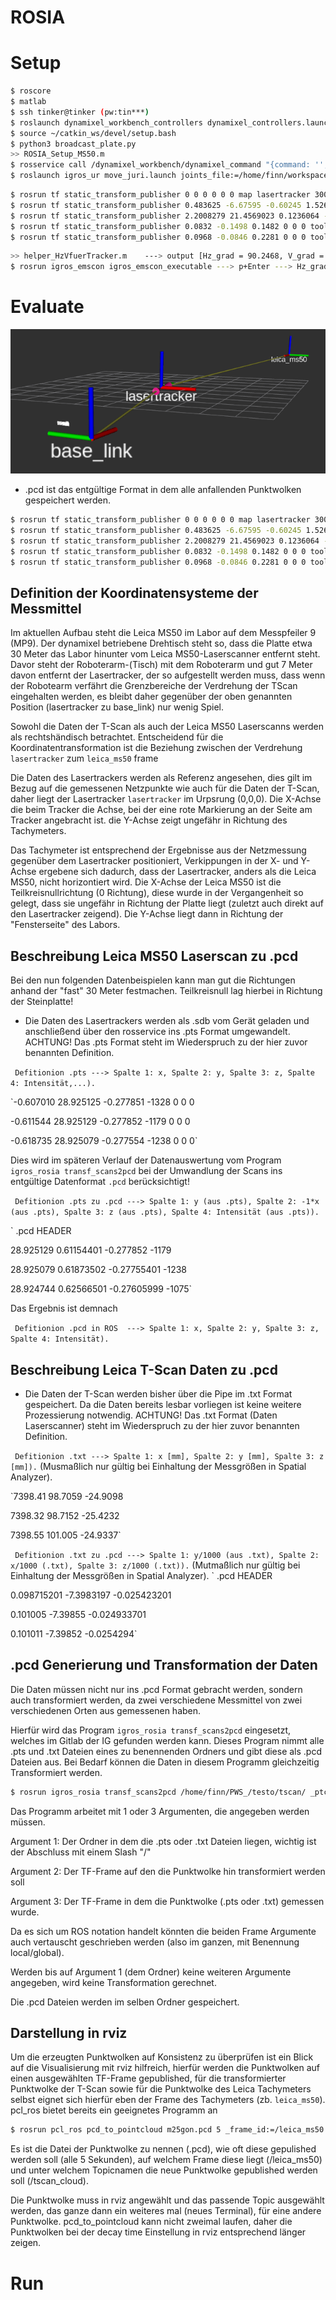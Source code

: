 # ROSIA

# Setup

```bash
$ roscore
$ matlab
$ ssh tinker@tinker (pw:tin***)
$ roslaunch dynamixel_workbench_controllers dynamixel_controllers.launch
$ source ~/catkin_ws/devel/setup.bash
$ python3 broadcast_plate.py
>> ROSIA_Setup_MS50.m 
$ rosservice call /dynamixel_workbench/dynamixel_command "{command: '',id: 1, addr_name: 'Goal_Position', value: 6423}"
$ roslaunch igros_ur move_juri.launch joints_file:=/home/finn/workspace_ur/src/igros_ur/trajectories/$(rosparam get UR_traj_file_name) speed_factor:=0.3
```

```bash
$ rosrun tf static_transform_publisher 0 0 0 0 0 0 map lasertracker 300
$ rosrun tf static_transform_publisher 0.483625 -6.67595 -0.60245 1.52678234641 0.00815 -0.000725 lasertracker base_link 300
$ rosrun tf static_transform_publisher 2.2008279 21.4569023 0.1236064 -1.6730 -0.0008 -0.0076 lasertracker leica_ms50 300
$ rosrun tf static_transform_publisher 0.0832 -0.1498 0.1482 0 0 0 tool0 tscan_back 300
$ rosrun tf static_transform_publisher 0.0968 -0.0846 0.2281 0 0 0 tool0 tscan_right 300
```
```bash
>> helper_HzVfuerTracker.m    ---> output [Hz_grad = 90.2468, V_grad = 87.8425]
$ rosrun igros_emscon igros_emscon_executable ---> p+Enter ---> Hz_grad+Enter ---> V_grad+Enter ---> Erfolg wenn Code: 122,119,120
```





# Evaluate 

![ROSIA_TF](/assets/images/ROSIA_TFs.png)

* .pcd ist das entgültige Format in dem alle anfallenden Punktwolken gespeichert werden.

```bash
$ rosrun tf static_transform_publisher 0 0 0 0 0 0 map lasertracker 300
$ rosrun tf static_transform_publisher 0.483625 -6.67595 -0.60245 1.52678234641 0.00815 -0.000725 lasertracker base_link 300
$ rosrun tf static_transform_publisher 2.2008279 21.4569023 0.1236064 -1.6730 -0.0008 -0.0076 lasertracker leica_ms50 300
$ rosrun tf static_transform_publisher 0.0832 -0.1498 0.1482 0 0 0 tool0 tscan_back 300
$ rosrun tf static_transform_publisher 0.0968 -0.0846 0.2281 0 0 0 tool0 tscan_right 300
```

## Definition der Koordinatensysteme der Messmittel

Im aktuellen Aufbau steht die Leica MS50 im Labor auf dem Messpfeiler 9 (MP9). Der dynamixel betriebene Drehtisch steht so, dass die Platte etwa 30 Meter 
das Labor hinunter vom Leica MS50-Laserscanner entfernt steht. Davor steht der Roboterarm-(Tisch) mit dem Roboterarm und gut 7 Meter davon entfernt der Lasertracker,
der so aufgestellt werden muss, dass wenn der Robotearm verfährt die Grenzbereiche der Verdrehung der TScan eingehalten werden, es bleibt daher gegenüber
der oben genannten Position (lasertracker zu base_link) nur wenig Spiel.

Sowohl die Daten der T-Scan als auch der Leica MS50 Laserscanns werden als rechtshändisch betrachtet. Entscheidend für die Koordinatentransformation ist die
Beziehung zwischen der Verdrehung `lasertracker` zum `leica_ms50` frame

Die Daten des Lasertrackers werden als Referenz angesehen, dies gilt im Bezug auf die gemessenen Netzpunkte wie auch für die Daten der T-Scan, daher liegt 
der Lasertracker `lasertracker` im Urpsrung (0,0,0). Die X-Achse die beim Tracker die Achse, bei der eine rote Markierung an der Seite am Tracker angebracht ist. die Y-Achse zeigt ungefähr in Richtung des Tachymeters.

Das Tachymeter ist entsprechend der Ergebnisse aus der Netzmessung gegenüber dem Lasertracker positioniert, Verkippungen in der X- und Y-Achse ergebene sich dadurch, dass der Lasertracker, anders als die Leica MS50, nicht horizontiert wird. Die X-Achse der Leica MS50 ist die Teilkreisnullrichtung (0 Richtung), diese wurde in der Vergangenheit so gelegt, dass sie ungefähr in Richtung der Platte liegt (zuletzt auch direkt auf den Lasertracker zeigend). Die Y-Achse liegt dann in Richtung der "Fensterseite" des Labors.


## Beschreibung Leica MS50 Laserscan zu .pcd 

Bei den nun folgenden Datenbeispielen kann man gut die Richtungen anhand der "fast" 30 Meter festmachen. Teilkreisnull lag hierbei in Richtung der Steinplatte!

* Die Daten des Lasertrackers werden als .sdb vom Gerät geladen und anschließend über den rosservice ins .pts Format umgewandelt. ACHTUNG! Das .pts Format steht im Wiederspruch zu der hier zuvor benannten Definition.

` Defitionion .pts ---> Spalte 1: x, Spalte 2: y, Spalte 3: z, Spalte 4: Intensität,...).`

`-0.607010 28.925125 -0.277851 -1328 0 0 0

-0.611544 28.925129 -0.277852 -1179 0 0 0

-0.618735 28.925079 -0.277554 -1238 0 0 0`

Dies wird im späteren Verlauf der Datenauswertung vom Program `igros_rosia transf_scans2pcd` bei der Umwandlung der Scans ins entgültige Datenformat `.pcd` berücksichtigt! 

` Defitionion .pts zu .pcd ---> Spalte 1: y (aus .pts), Spalte 2: -1*x (aus .pts), Spalte 3: z (aus .pts), Spalte 4: Intensität (aus .pts)).`

`
.pcd HEADER

28.925129 0.61154401 -0.277852 -1179

28.925079 0.61873502 -0.27755401 -1238

28.924744 0.62566501 -0.27605999 -1075`

Das Ergebnis ist demnach 

` Defitionion .pcd in ROS  ---> Spalte 1: x, Spalte 2: y, Spalte 3: z, Spalte 4: Intensität).`

## Beschreibung Leica T-Scan Daten zu .pcd 

* Die Daten der T-Scan werden bisher über die Pipe im .txt Format gespeichert. Da die Daten bereits lesbar vorliegen ist keine weitere Prozessierung notwendig. ACHTUNG! Das .txt Format (Daten Laserscanner) steht im Wiederspruch zu der hier zuvor benannten Definition.

` Defitionion .txt ---> Spalte 1: x [mm], Spalte 2: y [mm], Spalte 3: z [mm]).` (Musmaßlich nur gültig bei Einhaltung der Messgrößen in Spatial Analyzer).

`7398.41 98.7059 -24.9098

7398.32 98.7152 -25.4232

7398.55 101.005 -24.9337`


` Defitionion .txt zu .pcd ---> Spalte 1: y/1000 (aus .txt), Spalte 2: x/1000 (.txt), Spalte 3: z/1000 (.txt)).` 
(Mutmaßlich nur gültig bei Einhaltung der Messgrößen in Spatial Analyzer).
`
.pcd HEADER

0.098715201 -7.3983197 -0.025423201

0.101005 -7.39855 -0.024933701

0.101011 -7.39852 -0.0254294`

## .pcd Generierung und Transformation der Daten

Die Daten müssen nicht nur ins .pcd Format gebracht werden, sondern auch transformiert werden, da zwei verschiedene Messmittel von zwei verschiedenen Orten aus gemessenen haben.

Hierfür wird das Program `igros_rosia transf_scans2pcd` eingesetzt, welches im Gitlab der IG gefunden werden kann. Dieses Program nimmt alle .pts und .txt Dateien eines zu benennenden Ordners und gibt diese als .pcd Dateien aus. Bei Bedarf können die Daten in diesem Programm gleichzeitig Transformiert werden.

```bash
$ rosrun igros_rosia transf_scans2pcd /home/finn/PWS_/testo/tscan/ _ptcl_global_frame:=leica_ms50 _ptcl_local_frame:=lasertracker
```
Das Programm arbeitet mit 1 oder 3 Argumenten, die angegeben werden müssen.

Argument 1: Der Ordner in dem die .pts oder .txt Dateien liegen, wichtig ist der Abschluss mit einem Slash "/"

Argument 2: Der TF-Frame auf den die Punktwolke hin transformiert werden soll

Argument 3: Der TF-Frame in dem die Punktwolke (.pts oder .txt) gemessen wurde.

Da es sich um ROS notation handelt könnten die beiden Frame Argumente auch vertauscht geschrieben werden (also im ganzen, mit Benennung local/global).

Werden bis auf Argument 1 (dem Ordner) keine weiteren Argumente angegeben, wird keine Transformation gerechnet.

Die .pcd Dateien werden im selben Ordner gespeichert.

## Darstellung in rviz

Um die erzeugten Punktwolken auf Konsistenz zu überprüfen ist ein Blick auf die Visualisierung mit rviz hilfreich, hierfür werden die Punktwolken auf einen ausgewählten TF-Frame gepublished, für die transformierter Punktwolke der T-Scan sowie für die Punktwolke des Leica Tachymeters selbst eignet sich hierfür eben der Frame des Tachymeters (zb. `leica_ms50`). pcl_ros bietet bereits ein geeignetes Programm an 

```bash
$ rosrun pcl_ros pcd_to_pointcloud m25gon.pcd 5 _frame_id:=/leica_ms50 /cloud_pcd:=/tscan_cloud
```
Es ist die Datei der Punktwolke zu nennen (.pcd), wie oft diese gepulished werden soll (alle 5 Sekunden), auf welchem Frame diese liegt (/leica_ms50) und unter welchem Topicnamen die neue Punktwolke gepublished werden soll (/tscan_cloud).

Die Punktwolke muss in rviz angewählt und das passende Topic ausgewählt werden, das ganze dann ein weiteres mal (neues Terminal), für eine andere Punktwolke. pcd_to_pointcloud kann nicht zweimal laufen, daher die Punktwolken bei der decay time Einstellung in rviz entsprechend länger zeigen.

# Run 


